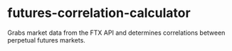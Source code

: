 ﻿# futures-correlation-calculator


Grabs market data from the FTX API and determines correlations between perpetual futures markets.
